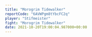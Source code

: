 ```yaml
---
title: "Morogrim Tidewalker"
reportCode: "6AVWPgm8tYbcFC2q"
player: "Stifmeister"
fight: "Morogrim Tidewalker"
date: 2021-10-20T19:00:04.987000+00:00
---
```

